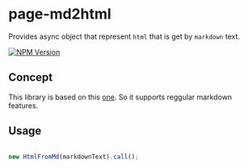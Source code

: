 # page-md2html
Provides async object that represent `html` that is get by `markdown` text.

[![NPM Version][npm-image]][npm-url]

## Concept

This library is based on this [one](https://github.com/evilstreak/markdown-js). So it supports reggular markdown features.

## Usage

```js

new HtmlFromMd(markdownText).call();

```

[npm-image]: https://img.shields.io/npm/v/@page-libs/md2html.svg
[npm-url]: https://npmjs.org/package/@page-libs/md2html
